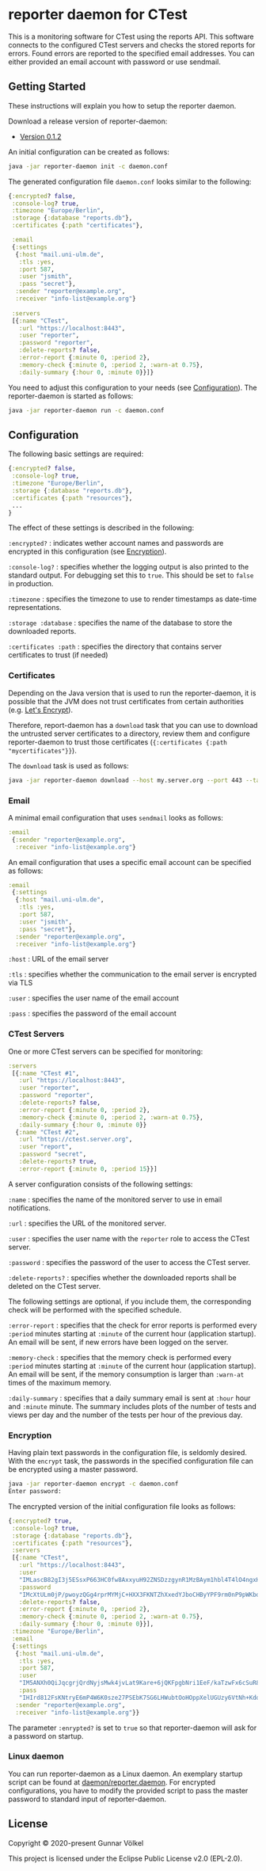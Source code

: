 # reporter daemon for CTest

This is a monitoring software for CTest using the reports API.
This software connects to the configured CTest servers and checks the stored reports for errors.
Found errors are reported to the specified email addresses.
You can either provided an email account with password or use sendmail.

## Getting Started

These instructions will explain you how to setup the reporter daemon. 

Download a release version of reporter-daemon: 

* [Version 0.1.2](https://github.com/sysbio-bioinf/reporter-daemon/releases/download/0.1.2/reporter-daemon-0.1.2.jar)

An initial configuration can be created as follows:

```bash
java -jar reporter-daemon init -c daemon.conf
```

The generated configuration file `daemon.conf` looks similar to the following:

```clojure
{:encrypted? false,
 :console-log? true,
 :timezone "Europe/Berlin",
 :storage {:database "reports.db"},
 :certificates {:path "certificates"},

 :email
 {:settings
  {:host "mail.uni-ulm.de",
   :tls :yes,
   :port 587,
   :user "jsmith",
   :pass "secret"},
  :sender "reporter@example.org",
  :receiver "info-list@example.org"}
 
 :servers
 [{:name "CTest",
   :url "https://localhost:8443",
   :user "reporter",
   :password "reporter",
   :delete-reports? false,
   :error-report {:minute 0, :period 2},
   :memory-check {:minute 0, :period 2, :warn-at 0.75},
   :daily-summary {:hour 0, :minute 0}}]}
```

You need to adjust this configuration to your needs (see [Configuration](#configuration)).
The reporter-daemon is started as follows:

```bash
java -jar reporter-daemon run -c daemon.conf
``` 


## Configuration

The following basic settings are required:

```clojure
{:encrypted? false,
 :console-log? true,
 :timezone "Europe/Berlin",
 :storage {:database "reports.db"},
 :certificates {:path "resources"},
 ...
}
```

The effect of these settings is described in the following:

`:encrypted?`
 : indicates wether account names and passwords are encrypted in this configuration (see [Encryption](#encryption)).

`:console-log?`
 : specifies whether the logging output is also printed to the standard output. For debugging set this to `true`. This should be set to `false` in production.
 
`:timezone`
 : specifies the timezone to use to render timestamps as date-time representations.

`:storage :database`
 : specifies the name of the database to store the downloaded reports.
 
`:certificates :path`
 : specifies the directory that contains server certificates to trust (if needed)

### Certificates

Depending on the Java version that is used to run the reporter-daemon,
it is possible that the JVM does not trust certificates from certain authorities (e.g. [Let's Encrypt](https://letsencrypt.org/)).

Therefore, report-daemon has a `download` task that you can use to download
the untrusted server certificates to a directory, review them and configure
reporter-daemon to trust those certificates (`{:certificates {:path "mycertificates"}}`).

The `download` task is used as follows:

```bash
java -jar reporter-daemon download --host my.server.org --port 443 --target myserver.pem
```

### Email

A minimal email configuration that uses `sendmail` looks as follows:

```clojure
:email
 {:sender "reporter@example.org",
  :receiver "info-list@example.org"}
```

An email configuration that uses a specific email account can be specified as follows:

```clojure
:email
 {:settings
  {:host "mail.uni-ulm.de",
   :tls :yes,
   :port 587,
   :user "jsmith",
   :pass "secret"},
  :sender "reporter@example.org",
  :receiver "info-list@example.org"}
```

`:host`
 : URL of the email server

`:tls`
 : specifies whether the communication to the email server is encrypted via TLS
 
`:user`
 : specifies the user name of the email account
 
`:pass`
 : specifies the password of the email account

### CTest Servers

One or more CTest servers can be specified for monitoring:

```clojure
:servers
 [{:name "CTest #1",
   :url "https://localhost:8443",
   :user "reporter",
   :password "reporter",
   :delete-reports? false,
   :error-report {:minute 0, :period 2},
   :memory-check {:minute 0, :period 2, :warn-at 0.75},
   :daily-summary {:hour 0, :minute 0}}
  {:name "CTest #2",
   :url "https://ctest.server.org",
   :user "report",
   :password "secret",
   :delete-reports? true,
   :error-report {:minute 0, :period 15}}]
```

A server configuration consists of the following settings:

`:name`
 : specifies the name of the monitored server to use in email notifications.
 
`:url`
 : specifies the URL of the monitored server.
 
`:user`
 : specifies the user name with the `reporter` role to access the CTest server.

`:password`
 : specifies the password of the user to access the CTest server.
 
`:delete-reports?`
 : specifies whether the downloaded reports shall be deleted on the CTest server.
 
The following settings are optional, if you include them,
the corresponding check will be performed with the specified schedule.

`:error-report`
 : specifies that the check for error reports is performed every `:period` minutes
   starting at `:minute` of the current hour (application startup).
   An email will be sent, if new errors have been logged on the server.

`:memory-check`
 : specifies that the memory check is performed every `:period` minutes
   starting at `:minute` of the current hour (application startup).
   An email will be sent, if the memory consumption is larger than `:warn-at` times of the maximum memory.
   
`:daily-summary`
 : specifies that a daily summary email is sent at `:hour` hour and `:minute` minute.
   The summary includes plots of the number of tests and views per day 
   and the number of the tests per hour of the previous day.

### Encryption

Having plain text passwords in the configuration file, is seldomly desired.
With the `encrypt` task, the passwords in the specified configuration file
can be encrypted using a master password.

```bash
java -jar reporter-daemon encrypt -c daemon.conf
Enter password:
```

The encrypted version of the initial configuration file looks as follows:

```clojure
{:encrypted? true,
 :console-log? true,
 :storage {:database "reports.db"},
 :certificates {:path "resources"},
 :servers
 [{:name "CTest",
   :url "https://localhost:8443",
   :user
   "IMLascB82gI3j5ESsxP663HC0fw8AxxyuH92ZNSDzzgynR1MzBAym1hbl4T4lO4ngxHlvDBsDm6n",
   :password
   "IMcXtULm0jP/pwoyzQGg4rprMYMjC+HXX3FKNTZhXxedYJboCHByYPF9rm0nP9pWKbqDSZ4cmgFd",
   :delete-reports? false,
   :error-report {:minute 0, :period 2},
   :memory-check {:minute 0, :period 2, :warn-at 0.75},
   :daily-summary {:hour 0, :minute 0}}],
 :timezone "Europe/Berlin",
 :email
 {:settings
  {:host "mail.uni-ulm.de",
   :tls :yes,
   :port 587,
   :user
   "IM5ANXh0QiJqcgrjQrdNyjsMwk4jvLat9Kare+6jQKFpgbNri1EeF/kaTzwFx6cSuR8+OtG0cA==",
   :pass
   "IHIrd812FsKNtryE6mP4W6K0sze27PSEbK7SG6LHWubtOoHOppXelUGUzy6VtNh+KdoNiMBjNQ=="},
  :sender "reporter@example.org",
  :receiver "info-list@example.org"}}
```

The parameter `:enrypted?` is set to `true` so that reporter-daemon will ask for a password on startup.

### Linux daemon

You can run reporter-daemon as a Linux daemon.
An exemplary startup script can be found at [daemon/reporter.daemon](daemon/reporter.daemon).
For encrypted configurations, you have to modify the provided script 
to pass the master password to standard input of reporter-daemon.


## License

Copyright © 2020-present Gunnar Völkel

This project is licensed under the Eclipse Public License v2.0 (EPL-2.0).